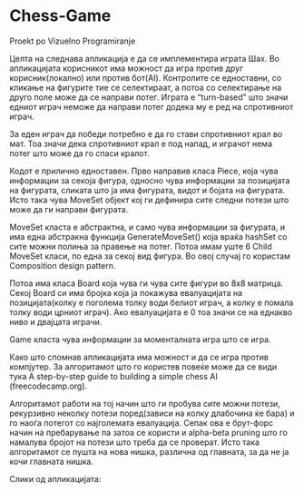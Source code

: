 # Chess-Game
Proekt po Vizuelno Programiranje

Целта на следнава апликација е да се имплементира играта Шах. Во апликацијата корисникот има можност да игра против друг корисник(локално) или против бот(AI). Контролите се едноставни, со кликање на фигурите тие се селектираат, а потоа со селектирање на друго поле може да се направи потег. Играта е “turn-based” што значи едниот играч неможе да направи потег додека му е ред на спротивниот играч.  

За еден играч да победи потребно е да го стави спротивниот крал во мат. Тоа значи дека спротивниот крал е под напад, и играчот нема потег што може да го спаси кралот. 

Кодот е прилично едноставен. Прво направив класа Piece, која чува информации за секоја фигура, односно чува информации за позицијата на фигурата, сликата што ја има фигурата, видот и бојата на фигурата. Исто така чува MoveSet објект кој ги дефинира сите следни потези што може да ги направи фигурата. 

МоveSet класта е абстрактна, и само чува информации за фигурата, и има една абстракна функција GenerateMoveSet() која враќа hashSet со сите можни полиња за правење на потег. Потоа имам уште 6 Child MoveSet класи, по една за секој вид фигура. Во овој случај го користам Composition design pattern. 

Потоа има класа Board која чува ги чува сите фигури во 8х8 матрица. Секој Board си има бројка која ја покажува евалуацијата на позицијата(колку е поголема толку води белиот играч, а колку е помала толку води црниот играч). Ако евалуацијата е 0 тоа значи се на еднакво ниво и двајцата играчи. 

 

Game класта чува информации за моменталната игра што се игра. 

 

Како што спомнав апликацијата има можност и да се игра против компјутер. За алгоритамот што го користев повеќе може да се види тука A step-by-step guide to building a simple chess AI (freecodecamp.org). 

 

Алгоритамот работи на тој начин што ги пробува сите можни потези, рекурзивно неколку потези поред(зависи на колку длабочина ќе бара) и го наоѓа потегот со најголемата евалуација. Сепак ова е брут-форс начин на пребарување па затоа се користи и alpha-beta pruning што го намалува бројот на потези што треба да се проверат. Исто така алгоритамот се пушта на нова нишка, различна од главната, за да не ја кочи главната нишка. 

 

Слики од апликацијата: 

 
